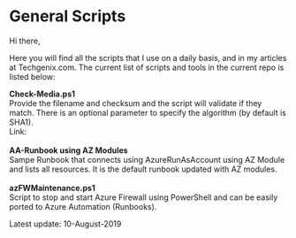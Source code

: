 # General Scripts
Hi there,

Here you will find all the scripts that I use on a daily basis, and in my articles at Techgenix.com. The current list of scripts and tools in the current repo is listed below:

  <b>Check-Media.ps1</b><br>
  Provide the filename and checksum and the script will validate if they match. There is an optional parameter to specify the algorithm (by default is SHA1).<br>
  Link: 
  <br><br>
  <b>AA-Runbook using AZ Modules</b><br>
  Sampe Runbook that connects using AzureRunAsAccount using AZ Module and lists all resources. It is the default runbook updated with AZ modules.
  <br><br>
  <b>azFWMaintenance.ps1</b><br>
  Script to stop and start Azure Firewall using PowerShell and can be easily ported to Azure Automation (Runbooks).

Latest update: 10-August-2019
